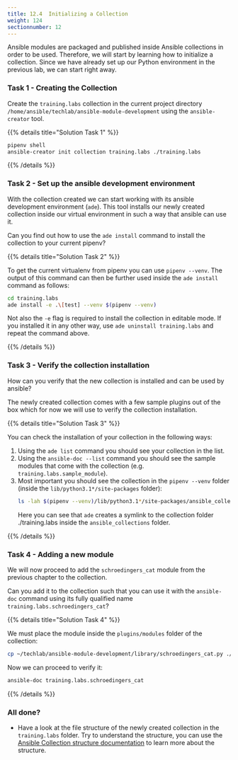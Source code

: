 ```yaml
---
title: 12.4  Initializing a Collection
weight: 124
sectionnumber: 12
---
```

Ansible modules are packaged and published inside Ansible collections in order to be used.
Therefore, we will start by learning how to initialize a collection.
Since we have already set up our Python environment in the previous lab, we can start right away.

### Task 1 - Creating the Collection

Create the `training.labs` collection in the current project directory `/home/ansible/techlab/ansible-module-development` using the `ansible-creator` tool.

{{% details title="Solution Task 1" %}}

```bash
pipenv shell
ansible-creator init collection training.labs ./training.labs
```
{{% /details %}}

### Task 2 - Set up the ansible development environment

With the collection created we can start working with its ansible development environment (`ade`).
This tool installs our newly created collection inside our virtual environment in such a way that ansible can use it.

Can you find out how to use the `ade install` command to install the collection to your current pipenv?


{{% details title="Solution Task 2" %}}

To get the current virtualenv from pipenv you can use `pipenv --venv`. The output of this command can then be further used
inside the `ade install` command as follows:

```bash
cd training.labs
ade install -e .\[test] --venv $(pipenv --venv)
```

Not also the `-e` flag is required to install the collection in editable mode.
If you installed it in any other way, use `ade uninstall training.labs` and repeat the command above.

{{% /details %}}

### Task 3 - Verify the collection installation

How can you verify that the new collection is installed and can be used by ansible?

The newly created collection comes with a few sample plugins out of the box which for now we will use to verify the collection installation.


{{% details title="Solution Task 3" %}}


You can check the installation of your collection in the following ways:

1. Using the `ade list` command you should see your collection in the list.
2. Using the `ansible-doc --list` command you should see the sample modules that come with the collection (e.g. `training.labs.sample_module`).
3. Most important you should see the collection in the `pipenv --venv` folder (inside the `lib/python3.1*/site-packages` folder):
   ```bash
   ls -lah $(pipenv --venv)/lib/python3.1*/site-packages/ansible_collections/training/labs
   ```
   Here you can see that `ade` creates a symlink to the collection folder ./training.labs inside the `ansible_collections` folder.


{{% /details %}}


### Task 4 - Adding a new module

We will now proceed to add the `schroedingers_cat` module from the previous chapter to the collection.

Can you add it to the collection such that you can use it with the `ansible-doc` command using its fully qualified name `training.labs.schroedingers_cat`?

{{% details title="Solution Task 4" %}}

We must place the module inside the `plugins/modules` folder of the collection:
```bash
cp ~/techlab/ansible-module-development/library/schroedingers_cat.py ./training.labs/plugins/modules/schroedingers_cat.py
```

Now we can proceed to verify it:
```bash
ansible-doc training.labs.schroedingers_cat
```

{{% /details %}}

### All done?

* Have a look at the file structure of the newly created collection in the `training.labs` folder. Try to understand the structure, you can use the [Ansible Collection structure documentation](https://docs.ansible.com/ansible/latest/dev_guide/developing_collections_structure.html#collection-structure) to learn more about the structure.
